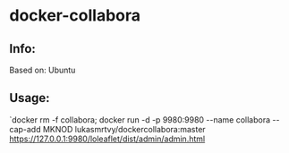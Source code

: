 # docker-collabora

## Info:
Based on: Ubuntu

## Usage:
`docker rm -f collabora; docker run -d -p 9980:9980 --name collabora --cap-add MKNOD lukasmrtvy/dockercollabora:master
https://127.0.0.1:9980/loleaflet/dist/admin/admin.html
